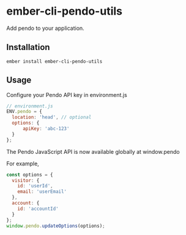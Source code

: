# ember-cli-pendo-utils

Add pendo to your application.

## Installation

`ember install ember-cli-pendo-utils`

## Usage

Configure your Pendo API key in environment.js
```javascript
// environment.js
ENV.pendo = {
  location: 'head', // optional
  options: {
      apiKey: 'abc-123'
  }
};
```

The Pendo JavaScript API is now available globally at window.pendo

For example,
```javascript
const options = {
  visitor: {
    id: 'userId',
    email: 'userEmail'
  },
  account: {
    id: 'accountId'
  }
};
window.pendo.updateOptions(options);
```
